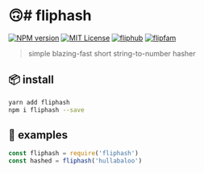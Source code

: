 # 🙃# fliphash

[![NPM version][fliphash-npm-image]][fliphash-npm-url]
[![MIT License][license-image]][license-url]
[![fliphub][gitter-badge]][gitter-url]
[![flipfam][flipfam-image]][flipfam-url]

[fliphash-npm-image]: https://img.shields.io/npm/v/fliphash.svg
[fliphash-npm-url]: https://npmjs.org/package/fliphash
[license-image]: http://img.shields.io/badge/license-MIT-blue.svg?style=flat
[license-url]: https://spdx.org/licenses/MIT
[gitter-badge]: https://img.shields.io/gitter/room/fliphub/pink.svg
[gitter-url]: https://gitter.im/fliphub/Lobby
[flipfam-image]: https://img.shields.io/badge/%F0%9F%8F%97%20%F0%9F%92%A0-flipfam-9659F7.svg
[flipfam-url]: https://www.npmjs.com/package/flipfam

> simple blazing-fast short string-to-number hasher


## 📦 install
```bash
yarn add fliphash
npm i fliphash --save
```

## 📘 examples

```js
const fliphash = require('fliphash')
const hashed = fliphash('hullabaloo')
```
